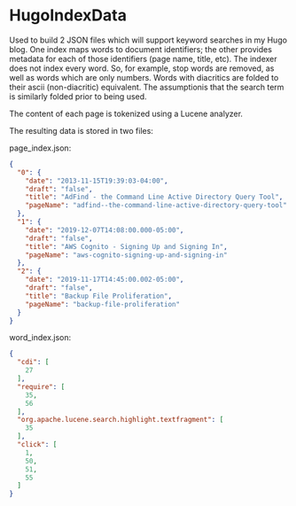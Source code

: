 # HugoIndexData

Used to build 2 JSON files which will support keyword searches in my Hugo blog. One index maps words to document identifiers; the other provides metadata for each of those identifiers (page name, title, etc). The indexer does not index every word. So, for example, stop words are removed, as well as words which are only numbers. Words with diacritics are folded to their ascii (non-diacritic) equivalent. The assumptionis that the search term is similarly folded prior to being used.

The content of each page is tokenized using a Lucene analyzer.

The resulting data is stored in two files:

page_index.json:

```json
{
  "0": {
    "date": "2013-11-15T19:39:03-04:00",
    "draft": "false",
    "title": "AdFind - the Command Line Active Directory Query Tool",
    "pageName": "adfind--the-command-line-active-directory-query-tool"
  },
  "1": {
    "date": "2019-12-07T14:08:00.000-05:00",
    "draft": "false",
    "title": "AWS Cognito - Signing Up and Signing In",
    "pageName": "aws-cognito-signing-up-and-signing-in"
  },
  "2": {
    "date": "2019-11-17T14:45:00.002-05:00",
    "draft": "false",
    "title": "Backup File Proliferation",
    "pageName": "backup-file-proliferation"
  }
}
```
  
word_index.json:
  
```json
{
  "cdi": [
    27
  ],
  "require": [
    35,
    56
  ],
  "org.apache.lucene.search.highlight.textfragment": [
    35
  ],
  "click": [
    1,
    50,
    51,
    55
  ]
}
```
